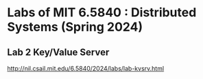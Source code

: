 # Labs of MIT 6.5840 : Distributed Systems (Spring 2024)

## Lab 2 Key/Value Server

http://nil.csail.mit.edu/6.5840/2024/labs/lab-kvsrv.html
